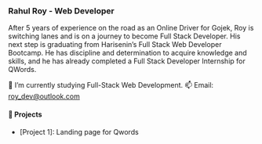### Rahul Roy - Web Developer

After 5 years of experience on the road as an Online Driver for Gojek, Roy is switching lanes and is on a journey to become Full Stack Developer. His next step is graduating from Harisenin’s Full Stack Web Developer Bootcamp. He has discipline and determination to acquire knowledge and skills, and he has already completed a Full Stack Developer Internship for QWords. 

🌱 I’m currently studying Full-Stack Web Development.
📫 Email: roy_dev@outlook.com

#### 🚀 Projects

- [Project 1]: Landing page for Qwords
